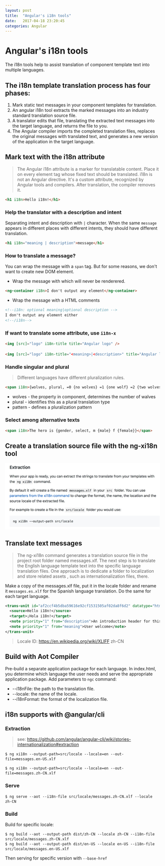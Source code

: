 ```yaml
---
layout: post
title:  "Angular's i18n tools"
date:   2017-04-18 23:20:45
categories: Angular
---
```


# Angular's i18n tools
 The i18n tools help to assist translation of component template text into multiple languages.

## The i18n template translation process has four phases:
1. Mark static text messages in your component templates for translation.
2. An angular i18n tool extracts the marked messages into an industry standard translation source file.
3. A translator edits that file, translating the extracted text messages into the target language, and returns the file to you.
4. The Angular compiler imports the completed translation files, replaces the original messages with translated text, and generates a new version of the application in the target language.

## Mark text with the i18n attribute
> The Angular i18n attribute is a marker for translatable content. Place it on every element tag whose fixed text should be translated.
> i18n is not an Angular directive. It's a custom attribute, recognized by Angular tools and compilers. After translation, the compiler removes it.

```html
<h1 i18n>Hello i18n!</h1>
```
### Help the translator with a description and intent

Separating intent and description with `|` character.
When the same `message` appears in different places with different intents, they should have different translation.

```html
<h1 i18n="meaning | description">message</h1>
```

### How to translate a message?

You can wrap the message with a `span` tag. But for some reasons, we don't want to create new DOM element.

- Wrap the message with <ng-container> which will never be renderered.

```html
<ng-container i18n>I don't output any element</ng-container>
```

- Wrap the message with a HTML comments

```html
<!--i18n: optional meaning|optional description -->
I don't output any element either
<!--/i18n-->
```
### If want to translate some attribute, use `i18n-x`

```html
<img [src]="logo" i18n-title title="Angular logo" />

<img [src]="logo" i18n-title="<meaning>|<description>" title="Angular logo" />

```

### Handle singular and plural
> Different languages have different pluralization rules.

```html
<span i18n>{wolves, plural, =0 {no wolves} =1 {one wolf} =2 {two wolves} other {a wolf pack}}</span>
```

- wolves - the property in component, determines the number of walves
- plural - identifies this as a plural translation type
- pattern - defines a pluralization pattern

### Select among alternative texts

```html
<span i18n>The hero is {gender, select, m {male} f {female}}</span>
```

## Create a translation source file with the ng-xi18n tool


![](/images/2017-04-19-01-03-40.jpg)

## Translate text messages
> The ng-xi18n command generates a translation source file in the project root folder named messages.xlf. The next step is to translate the English language template text into the specific language translation files.
> One approach is to dedicate a folder to localization and store related assets , such as internationalization files, there.

Make a copy of the messages.xlf file, put it in the locale folder and rename it `messages.es.xlf` for the Spanish language translation. Do the same for each target language.

```xml
<trans-unit id="af2ccf4b5dba59616e92cf1531505af02da8f6d2" datatype="html">
  <source>Hello i18n!</source>
  <target>¡Hola i18n!</target>
  <note priority="1" from="description">An introduction header for this sample</note>
  <note priority="1" from="meaning">User welcome</note>
</trans-unit>
```
> Locale ID: https://en.wikipedia.org/wiki/XLIFF
> zh-CN

## Build with Aot Compiler
Pre-build a separate application package for each language.
In index.html, you determine which language the user needs and serve the appropriate application package.
Add parameters to `ngc` command:
- --i18nFile: the path to the translation file.
- --locale: the name of the locale.
- --i18nFormat: the format of the localization file.

## i18n supports with @angular/cli
### Extraction
> see: https://github.com/angular/angular-cli/wiki/stories-internationalization#extraction

```shell
$ ng xi18n --output-path=src/locale --locale=en --out-file=messages.en-US.xlf
```

```shell
$ ng xi18n --output-path=src/locale --locale=en --out-file=messages.zh-CN.xlf
```

### Serve

```shell
$ ng serve --aot --i18n-file src/locale/messages.zh-CN.xlf --locale zh-CN
```

### Build

Build for specific locale:

```shell
$ ng build --aot --output-path dist/zh-CN --locale zh-CN --i18n-file src/locale/messages.zh-CN.xlf
$ ng build --aot --output-path dist/en-US --locale en-US --i18n-file src/locale/messages.en-US.xlf
```

Then serving for specific version with `--base-href`

